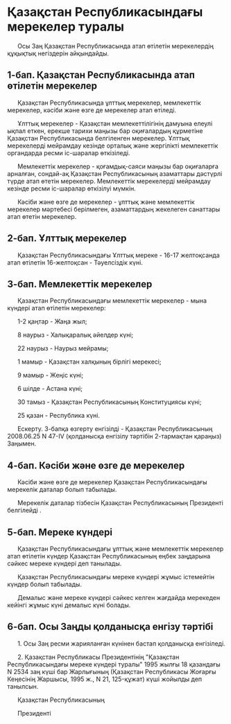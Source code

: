 # Қазақстан Республикасындағы мерекелер туралы

      Осы Заң Қазақстан Республикасында атап өтілетін мерекелердің құқықтық негіздерін айқындайды.

## 1-бап. Қазақстан Республикасында атап өтілетін мерекелер

      Қазақстан Республикасында ұлттық мерекелер, мемлекеттік мерекелер, кәсіби және өзге де мерекелер атап өтіледі.

      Ұлттық мерекелер - Қазақстан мемлекеттілігінің дамуына елеулі ықпал еткен, ерекше тарихи маңызы бар оқиғалардың құрметіне Қазақстан Республикасында белгіленген мерекелер. Ұлттық мерекелерді мейрамдау кезінде орталық және жергілікті мемлекеттік органдарда ресми іс-шаралар өткізіледі.

      Мемлекеттік мерекелер - қоғамдық-саяси маңызы бар оқиғаларға арналған, сондай-ақ Қазақстан Республикасының азаматтары дәстүрлі түрде атап өтетін мерекелер. Мемлекеттік мерекелерді мейрамдау кезінде ресми іс-шаралар өткізілуі мүмкін.

      Кәсіби және өзге де мерекелер - ұлттық және мемлекеттік мерекелер мәртебесі берілмеген, азаматтардың жекелеген санаттары атап өтетін мерекелер.

## 2-бап. Ұлттық мерекелер

      Қазақстан Республикасындағы Ұлттық мереке - 16-17 желтоқсанда атап өтілетін 16-желтоқсан - Тәуелсіздік күні.

## 3-бап. Мемлекеттік мерекелер

      Қазақстан Республикасындағы мемлекеттік мерекелер - мына күндері атап өтілетін мерекелер:

      1-2 қаңтар - Жаңа жыл;

      8 наурыз - Халықаралық әйелдер күні;

      22 наурыз - Наурыз мейрамы;

      1 мамыр - Қазақстан халқының бірлігі мерекесі;

      9 мамыр - Жеңіс күні;

      6 шілде - Астана күні;

      30 тамыз - Қазақстан Республикасының Конституциясы күні;

      25 қазан - Республика күні.

      Ескерту. 3-бапқа өзгерту енгізілді - Қазақстан Республикасының 2008.06.25 N 47-IV (қолданысқа енгізілу тәртібін  2-тармақтан  қараңыз) Заңымен.

## 4-бап. Кәсіби және өзге де мерекелер

      Кәсіби және өзге де мерекелер Қазақстан Республикасындағы мерекелік даталар болып табылады.

      Мерекелік даталар тізбесін Қазақстан Республикасының Президенті белгілейді .

## 5-бап. Мереке күндері

      Қазақстан Республикасындағы ұлттық және мемлекеттік мерекелер атап өтілетін күндер Қазақстан Республикасының еңбек заңдарына сәйкес мереке күндері деп танылады.

      Қазақстан Республикасындағы мереке күндері жұмыс істемейтін күндер болып табылады.

      Демалыс және мереке күндері сәйкес келген жағдайда мерекеден кейінгі жұмыс күні демалыс күні болады.

## 6-бап. Осы Заңды қолданысқа енгізу тәртібі

      1. Осы Заң ресми жарияланған күнінен бастап қолданысқа енгізіледі.

      2. Қазақстан Республикасы Президентінің "Қазақстан Республикасындағы мереке күндері туралы" 1995 жылғы 18 қазандағы N 2534 заң күші бар Жарлығының (Қазақстан Республикасы Жоғарғы Кеңесінің Жаршысы, 1995 ж., N 21, 125-құжат) күші жойылды деп танылсын.

      Қазақстан Республикасының

      Президенті

